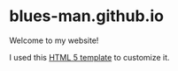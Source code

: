# blues-man.github.io

Welcome to my website!

I used this [HTML 5 template](https://html5up.net/) to customize it.
